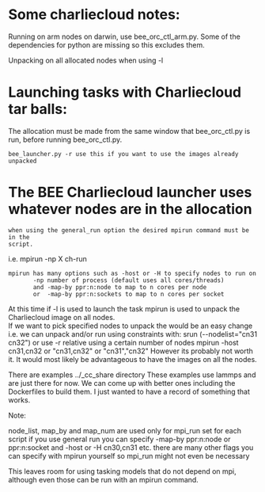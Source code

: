 # Some charliecloud notes:

Running on arm nodes on darwin, use bee_orc_ctl_arm.py. Some of the dependencies
for python are missing so this excludes them. 


Unpacking on all allocated nodes when using -l


# Launching tasks with Charliecloud tar balls:
The allocation must be made from the same window that bee_orc_ctl.py is run, 
    before running bee_orc_ctl.py.

    bee_launcher.py -r use this if you want to use the images already unpacked
      
# The BEE Charliecloud launcher uses whatever nodes are in the allocation
    when using the general_run option the desired mpirun command must be in the 
    script.
  i.e. mpirun -np X ch-run <args>

    mpirun has many options such as -host or -H to specify nodes to run on 
           -np number of process (default uses all cores/threads)
           and -map-by ppr:n:node to map to n cores per node 
           or  -map-by ppr:n:sockets to map to n cores per socket
           
   At this time if -l is used to launch the task mpirun is used to unpack the
   Charliecloud image on all nodes.   
   If we want to pick specified nodes to unpack the would be an easy change
   i.e. we can unpack and/or run using constraints with:
        srun (--nodelist="cn31 cn32")
               or use -r relative using a certain number of nodes
        mpirun -host cn31,cn32 or "cn31,cn32" or "cn31","cn32" 
    However its probably not worth it. It would most likely be advantageous to 
    have the images on all the nodes.

   There are examples ../_cc_share directory These examples use lammps and are 
   just there for now. We can come up with better ones including the Dockerfiles
   to build them. I just wanted to have a record of something that works.  

  Note: 

node_list, map_by and map_num are used only for mpi_run set for each script
if you use general run you can specify -map-by ppr:n:node or ppr:n:socket
and -host or -H cn30,cn31 etc. there are many other flags you can specify with
mpirun yourself so mpi_run might not even be necessary

This leaves room for using tasking models that do not depend on mpi, although
even those can be run with an mpirun command.

